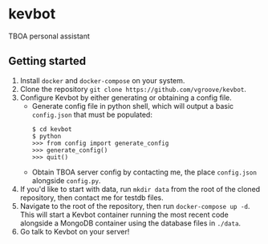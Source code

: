 # kevbot
TBOA personal assistant

## Getting started

1. Install `docker` and `docker-compose` on your system.
1. Clone the repository `git clone https://github.com/vgroove/kevbot`.
1. Configure Kevbot by either generating or obtaining a config file.
    - Generate config file in python shell, which will output a basic `config.json` that must be populated:
      ```
      $ cd kevbot
      $ python
      >>> from config import generate_config
      >>> generate_config()
      >>> quit()
      ```
    - Obtain TBOA server config by contacting me, the place `config.json` alongside `config.py`.
1. If you'd like to start with data, run `mkdir data` from the root of the cloned repository, then contact me for testdb files.
1. Navigate to the root of the repository, then run `docker-compose up -d`.  This will start a Kevbot container running the most recent code alongside a MongoDB container using the database files in `./data`.
1. Go talk to Kevbot on your server!
